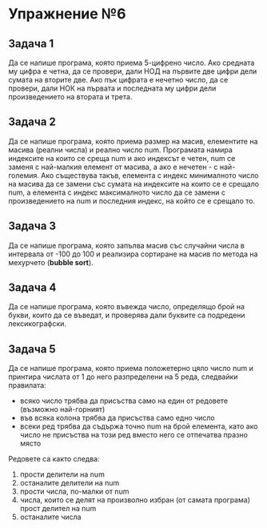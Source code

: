 # Упражнение №6

## Задача 1
Да се напише програма, която приема 5-цифрено число. Ако средната му цифра е четна, да се провери, дали НОД на първите две цифри дели сумата на вторите две. Ако пък цифрата е нечетно число, да се провери, дали НОК на първата и последната му цифри дели произведението на втората и трета.

## Задача 2
Да се напише програма, която приема размер на масив, елементите на масива (реални числа) и реално число num. Програмата намира индексите на които се среща num и ако индексът е четен, num се заменя с най-малкия елемент от масива, а ако е нечетен - с най-големия. Ако съществува такъв, елемента с индекс минималното число на масива да се замени със сумата на индексите на които се е срещало num, а елемента с индекс максималното число да се замени с произведението на num и последния индекс, на който се e срещало то.

## Задача 3
Да се напише програма, която запълва масив със случайни числа в интервала от -100 до 100 и реализира сортиране на масив по метода на мехурчето (**bubble sort**).

## Задача 4
Да се напише програма, която въвежда число, определящо брой на букви, които да се въведат, и проверява дали буквите са подредени лексикографски.

## Задача 5
Да се напише програма, която приема положетерно цяло число num и принтира числата от 1 до него разпределени на 5 реда, следвайки правилата:
 * всяко число трябва да присъства само на един от редовете (възможно най-горният)
 * във всяка колона трябва да присъства само едно число
 * всеки ред трябва да съдържа точно num на брой елемента, като ако число не присъства на този ред вместо него се отпечатва празно място  

Редовете са както следва:
 1. прости делители на num
 2. останалите делители на num
 3. прости числа, по-малки от num
 4. числа, които се делят на произволно избран (от самата програма) прост делител на num
 5. останалите числа


